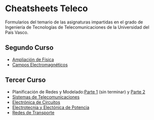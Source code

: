 # Cheatsheets Teleco

Formularios del temario de las asignaturas impartidas en el grado de Ingeniería de Tecnologías de Telecomunicaciones de la Universidad del País Vasco.

## Segundo Curso

* [Ampliación de Física](https://github.com/javierdemartin/Cheatsheets_Teleco/blob/master/Ampliación%20de%20F%C3%ADsica/AF_Cheatsheet.pdf)
* [Campos Electromagnéticos](https://github.com/javierdemartin/Cheatsheets_Teleco/blob/master/Campos%20Electromagnéticos/CE_Cheatsheet.pdf)

## Tercer Curso

* Planificación de Redes y Modelado:[Parte 1](https://github.com/javierdemartin/Cheatsheets_Teleco/blob/master/Planificación%20de%20Redes%20y%20Modelado/PRM_Cheatsheet.pdf) (sin terminar) y [Parte 2](https://github.com/javierdemartin/Cheatsheets_Teleco/blob/master/Planificación%20de%20Redes%20y%20Modelado/Parte%202/PRM_Cheatsheet_Parte2.pdf)
* [Sistemas de Telecomunicaciones](https://github.com/javierdemartin/Cheatsheets_Teleco/blob/master/Sistemas%20de%20Telecomunicaciones/SdT_Cheatsheet.pdf)
* [Electrónica de Circuitos](https://github.com/javierdemartin/Cheatsheets_Teleco/blob/master/Electronica%20de%20Circuitos/EdC_Cheatsheet.pdf)
* [Electrotecnia y Electónica de Potencia](https://github.com/javierdemartin/Cheatsheets_Teleco/blob/master/Electrotecnia%20y%20Electrónica%20de%20Potencia/EyEdP_Cheatsheet.pdf)
* [Redes de Transporte](https://github.com/javierdemartin/Cheatsheets_Teleco/blob/master/Redes%20de%20Transporte/RdT_Cheatsheet.pdf)
